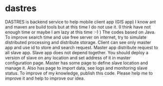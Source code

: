 # dastres
DASTRES is backend service to help mobile client app (GIS app)
I know ant and maven are build tools but at this time I do not use it. (I think have not enough time or maybe I am lazy at this time :-) )
The codes based on Java.
To improve search time and use free server on internet, try to simulate distributed processing and distribute storage.
Client can see only master app and use id to store and search request.
Master app distribute request to all slave app.
Slave app does not depend together.
You should deploy a version of slave on any location and set address of it in master configuration page.
Master has some page to define slave location and manage it.
Also has page to import data, see logs and monitoring slave status.
To improve of my knowledge, publish this code. 
Please help me to improve it and help to improve our idea.
